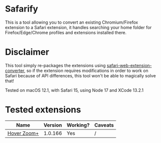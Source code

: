 # Safarify

This is a tool allowing you to convert an existing Chromium/Firefox extension to a Safari extension, it handles searching your home folder for Firefox/Edge/Chrome profiles and extensions installed there.

# Disclaimer

This tool simply re-packages the extensions using [safari-web-extension-converter](https://developer.apple.com/documentation/safariservices/safari_web_extensions/converting_a_web_extension_for_safari), so if the extension requires modifications in order to work on Safari because of API differences, this tool won't be able to magically solve that!

Tested on macOS 12.1, with Safari 15, using Node 17 and XCode 13.2.1

# Tested extensions

| Name                                                                                  | Version | Working? | Caveats |
| ------------------------------------------------------------------------------------- | ------- | -------- | ------- |
| [Hover Zoom+](https://addons.mozilla.org/en-US/firefox/addon/hover-zoom-for-firefox/) | 1.0.166 | Yes      | /       |
